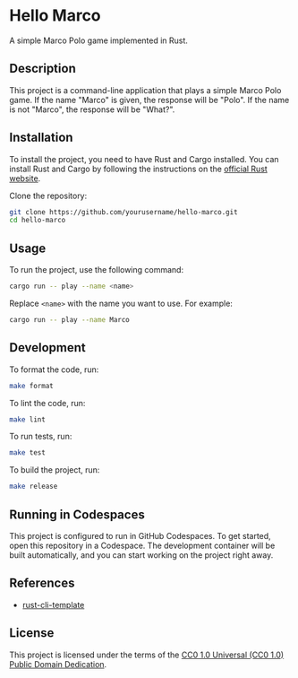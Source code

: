 # Hello Marco

A simple Marco Polo game implemented in Rust.

## Description

This project is a command-line application that plays a simple Marco Polo game. If the name "Marco" is given, the response will be "Polo". If the name is not "Marco", the response will be "What?".

## Installation

To install the project, you need to have Rust and Cargo installed. You can install Rust and Cargo by following the instructions on the [official Rust website](https://www.rust-lang.org/).

Clone the repository:

```sh
git clone https://github.com/yourusername/hello-marco.git
cd hello-marco
```

## Usage

To run the project, use the following command:

```sh
cargo run -- play --name <name>
```

Replace `<name>` with the name you want to use. For example:

```sh
cargo run -- play --name Marco
```

## Development

To format the code, run:

```sh
make format
```

To lint the code, run:

```sh
make lint
```

To run tests, run:

```sh
make test
```

To build the project, run:

```sh
make release
```

## Running in Codespaces

This project is configured to run in GitHub Codespaces. To get started, open this repository in a Codespace. The development container will be built automatically, and you can start working on the project right away.

## References

* [rust-cli-template](https://github.com/kbknapp/rust-cli-template)

## License

This project is licensed under the terms of the [CC0 1.0 Universal (CC0 1.0) Public Domain Dedication](LICENSE).
